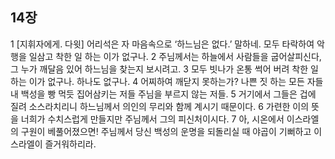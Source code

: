 ## 14장
1 [지휘자에게. 다윗] 어리석은 자 마음속으로 ‘하느님은 없다.’ 말하네. 모두 타락하여 악행을 일삼고 착한 일 하는 이가 없구나.
2 주님께서는 하늘에서 사람들을 굽어살피신다, 그 누가 깨달음 있어 하느님을 찾는지 보시려고.
3 모두 빗나가 온통 썩어 버려 착한 일 하는 이가 없구나. 하나도 없구나.
4 어찌하여 깨닫지 못하는가? 나쁜 짓 하는 모든 자들 내 백성을 빵 먹듯 집어삼키는 저들 주님을 부르지 않는 저들.
5 거기에서 그들은 겁에 질려 소스라치리니 하느님께서 의인의 무리와 함께 계시기 때문이다.
6 가련한 이의 뜻을 너희가 수치스럽게 만들지만 주님께서 그의 피신처이시다.
7 아, 시온에서 이스라엘의 구원이 베풀어졌으면! 주님께서 당신 백성의 운명을 되돌리실 때 야곱이 기뻐하고 이스라엘이 즐거워하리라.

